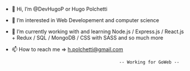 - 👋 Hi, I’m @DevHugoP or Hugo Polchetti
- 👀 I’m interested in Web Developement and computer science
- 🌱 I’m currently working with and learning Node.js / Express.js / React.js + Redux / SQL / MongoDB / CSS with SASS and so much more 
- 📫 How to reach me => h.polchetti@gmail.com


                                               -- Working for GoWeb --
                                               
                                               
<!---
DevHugoP/DevHugoP is a ✨ special ✨ repository because its `README.md` (this file) appears on your GitHub profile.
You can click the Preview link to take a look at your changes.
--->

